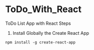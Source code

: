 # ToDo_With_React
ToDo List App with React
Steps
1) Install Globally the Create React App
```
npm install -g create-react-app
```